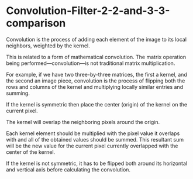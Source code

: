 # Convolution-Filter-2-2-and-3-3-comparison

Convolution is the process of adding each element of the image to its local neighbors, weighted by the kernel. 

This is related to a form of mathematical convolution. The matrix operation being performed—convolution—is not traditional matrix multiplication.

For example, if we have two three-by-three matrices, the first a kernel, and the second an image piece, convolution is the process of flipping both the rows and columns of the kernel and multiplying locally similar entries and summing. 
 
If the kernel is symmetric then place the center (origin) of the kernel on the current pixel.

The kernel will overlap the neighboring pixels around the origin. 

Each kernel element should be multiplied with the pixel value it overlaps with and all of the obtained values should be summed. This resultant sum will be the new value for the current pixel currently overlapped with the center of the kernel.

If the kernel is not symmetric, it has to be flipped both around its horizontal and vertical axis before calculating the convolution.
